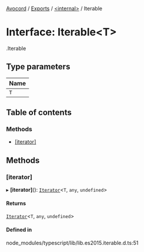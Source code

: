 [Avocord](../README.md) / [Exports](../modules.md) / [<internal\>](../modules/internal_.md) / Iterable

# Interface: Iterable<T\>

[<internal>](../modules/internal_.md).Iterable

## Type parameters

| Name |
| :------ |
| `T` |

## Table of contents

### Methods

- [[iterator]](internal_.Iterable.md#[iterator])

## Methods

### [iterator]

▸ **[iterator]**(): [`Iterator`](internal_.Iterator.md)<`T`, `any`, `undefined`\>

#### Returns

[`Iterator`](internal_.Iterator.md)<`T`, `any`, `undefined`\>

#### Defined in

node_modules/typescript/lib/lib.es2015.iterable.d.ts:51
